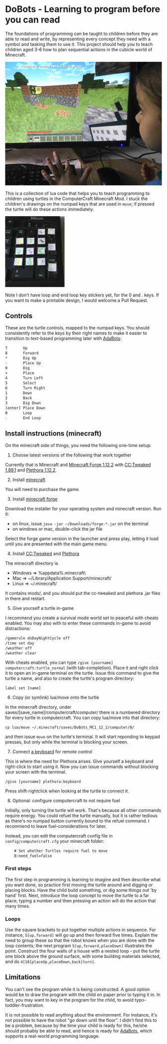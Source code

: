 # DoBots - Learning to program before you can read

The foundations of programming can be taught to children before they are able to read and write, by representing every concept they need with a symbol and tasking them to use it.
This project should help you to teach children aged 3-6 how to plan sequential actions in the cubicle world of Minecraft.

![picture of child controlling computercraft turtle](demo_pictures/child_controlling_turtle.jpg)

This is a collection of lua code that helps you to teach programming to children using turtles in the ComputerCraft Minecraft Mod.
I stuck the children's drawings on the numpad keys that are used in `move`; if pressed the turtle will do these actions immediately.

![picture of my numpad with icons stuck on the keys](demo_pictures/keyboard_stickers.png)

Note I don't have loop and end loop key stickers yet, for the 0 and . keys. If you want to make a printable design, I would welcome a Pull Request.

## Controls

These are the turtle controls, mapped to the numpad keys.
You should consistently refer to the keys by their right names to make it easier to transition
to text-based programming later with [AdaBots](http://github.com/TamaMcGlinn/AdaBots):

```
7       Up
8       Forward
*       Dig Up
-       Place Up
9       Dig
+       Place
4       Turn Left
5       Select
6       Turn Right
1       Down
2       Back
3       Dig Down
[enter] Place Down
0       Loop
.       End Loop
```

## Install instructions (minecraft)

On the minecraft side of things, you need the following one-time setup:

1) Choose latest versions of the following that work together

Currently that is Minecraft and
[Minecraft Forge 1.12.2](https://files.minecraftforge.net/net/minecraftforge/forge/index_1.12.2.html)
with [CC:Tweaked 1.89.1](https://www.curseforge.com/minecraft/mc-mods/cc-tweaked/files)
and [Plethora 1.12.2](https://plethora.madefor.cc/).

2) Install [minecraft](https://minecraft.net/)

You will need to purchase the game.

3) Install [minecraft forge](https://files.minecraftforge.net/net/minecraftforge/forge/)

Download the installer for your operating system and minecraft version. Run it:

- on linux, issue `java -jar ~/Downloads/forge-*.jar` on the terminal
- on windows or mac, double-click the jar file

Select the forge game version in the launcher and press play, letting it load until you
are presented with the main game menu.

4) Install [CC:Tweaked](https://www.curseforge.com/minecraft/mc-mods/cc-tweaked) and [Plethora](https://plethora.madefor.cc/)

The minecraft directory is 

- Windows => %appdata%\.minecraft\
- Mac     => ~/Library/Application Support/minecraft/
- Linux   => ~/.minecraft/

It contains mods/, and you should put the cc-tweaked and plethora .jar files in there and restart.

5) Give yourself a turtle in-game

I recommend you create a survival mode world set to peaceful with cheats enabled. 
You may also with to enter these commands in-game to avoid distractions:

```
/gamerule doDayNightCycle off
/time set day
/weather off
/weather clear
```

With cheats enabled, you can type `/give [yourname] computercraft:turtle_normal` (with tab-completion).
Place it and right click it to open an in-game terminal on the turtle. Issue this command to give
the turtle a name, and also to create the turtle's program directory:

```
label set [name]
```

6) Copy (or symlink) lua/move onto the turtle

In the minecraft directory, under saves/[save_name]/computercraft/computer/ there is a numbered
directory for every turtle in computercraft. You can copy lua/move into that directory:

```
cp lua/move ~/.minecraft/saves/DoBots_MC1_12_2/computer/0/
```

and then issue `move` on the turtle's terminal. It will start reponding to keypad presses,
but only while the terminal is blocking your screen.

7) Connect [a keyboard](https://plethora.madefor.cc/items/keyboard.html) for remote control

This is where the need for Plethora arises. Give yourself a keyboard and right-click to start 
using it. Now you can issue commands without blocking your screen with the terminal.

```
/give [yourname] plethora:keyboard
```

Press shift-rightclick when looking at the turtle to connect it.

8) Optional: configure computercraft to not require fuel

Initially, only turning the turtle will work. That's because all other commands require energy.
You could refuel the turtle manually, but it is rather tedious as there's no numpad button currently
bound to the refuel command. I recommend to leave fuel-considerations for later.

Instead, you can edit the computercraft config file in `config/computercraft.cfg` your minecraft folder:

```
    # Set whether Turtles require fuel to move
    B:need_fuel=false
```

### First steps

The first step in programming is learning to imagine and then describe what you want done, so practice first moving the turtle around and digging or placing blocks.
Have the child build something, or dig some things out 'by hand' first.
Next, introduce the loop concept to move the turtle to a far place; typing a number and then pressing an action will do the action that many times.

### Loops

Use the square brackets to put together multiple actions in sequence. For instance, `5[up,forward]` will go up and then forward five times.
Explain the need to group these so that the robot knows when you are done with the loop contents; the next program `5[up,forward,placeDown]` illustrates the point. Construct the four walls of a house with a nested loop - put the turtle one block above the ground surface, with some building materials selected, and do `4[10[placeUp,placeDown,back]turn]`.

## Limitations

You can't see the program while it is being constructed. A good option would be to draw the program with the child on paper prior to typing it in.
In fact, you may want to key in the program for the child, to avoid typo-toddler-frustration.

It is not possible to read anything about the environment. For instance, it's not possible to have the robot "go down until the floor".
I didn't find this to be a problem, because by the time your child is ready for this, he/she should probably be able to read, and hence is ready
for [AdaBots](http://github.com/TamaMcGlinn/AdaBots), which supports a real-world programming language.

